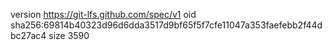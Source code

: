 version https://git-lfs.github.com/spec/v1
oid sha256:69814b40323d96d6dda3517d9bf65f5f7cfe11047a353faefebb2f44dbc27ac4
size 3590
